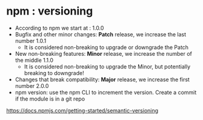 # npm : versioning

* According to npm we start at : 1.0.0
* Bugfix and other minor changes: **Patch** release, we increase the last number 1.0.1
    * It is considered non-breaking to upgrade or downgrade the Patch
* New non-breaking features: **Minor** release, we increase the number of the middle 1.1.0
    * It is considered non-breaking to upgrade the Minor, but potentially breaking to downgrade!
* Changes that break compatibility: **Major** release, we increase the first number 2.0.0
* npm version: use the npm CLI to increment the version. Create a commit if the module is in a git repo

https://docs.npmjs.com/getting-started/semantic-versioning
<!-- .element: class="credits" -->
